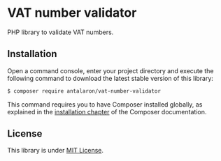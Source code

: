 VAT number validator
====================

PHP library to validate VAT numbers.

Installation
------------

Open a command console, enter your project directory and execute the
following command to download the latest stable version of this library:

```bash
$ composer require antalaron/vat-number-validator
```

This command requires you to have Composer installed globally, as explained
in the [installation chapter](https://getcomposer.org/doc/00-intro.md)
of the Composer documentation.

License
-------

This library is under [MIT License](http://opensource.org/licenses/mit-license.php).
